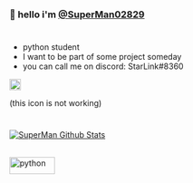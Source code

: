 ### 👋 hello i'm <a href="https://github.com/SuperMan02829"> @SuperMan02829 </a>
#
<div>


 * python student
 * I want to be part of some project someday
 * you can call me on discord: StarLink#8360


<img aligin="center" alt="email" height="20" width="20" src="https://cdn-icons-png.flaticon.com/128/3916/3916631.png">

(this icon is not working)

#

</div>

<div>
 <a href="https://github.com/SuperMan02829">

 ![SuperMan Github Stats ](https://github-readme-stats.vercel.app/api?username=SuperMan02829&show_icons=false&theme=dark)
</div>



<div style="display: inline_block"><br>
 <a href="https://www.python.org/">
 <img aligin="center" alt="python" height="30" width="80" src="https://cdn.jsdelivr.net/gh/devicons/devicon/icons/python/python-original.svg" />



